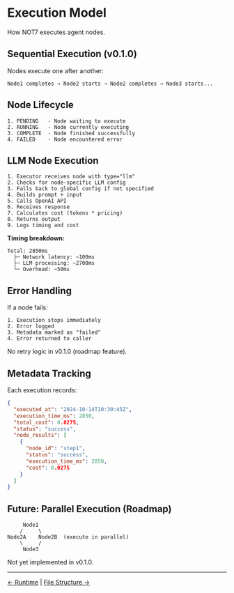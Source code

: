# Execution Model

How NOT7 executes agent nodes.

## Sequential Execution (v0.1.0)

Nodes execute one after another:

```
Node1 completes → Node2 starts → Node2 completes → Node3 starts...
```

## Node Lifecycle

```
1. PENDING   - Node waiting to execute
2. RUNNING   - Node currently executing
3. COMPLETE  - Node finished successfully
4. FAILED    - Node encountered error
```

## LLM Node Execution

```
1. Executor receives node with type="llm"
2. Checks for node-specific LLM config
3. Falls back to global config if not specified
4. Builds prompt + input
5. Calls OpenAI API
6. Receives response
7. Calculates cost (tokens * pricing)
8. Returns output
9. Logs timing and cost
```

**Timing breakdown:**
```
Total: 2850ms
  ├─ Network latency: ~100ms
  ├─ LLM processing: ~2700ms
  └─ Overhead: ~50ms
```

## Error Handling

If a node fails:
```
1. Execution stops immediately
2. Error logged
3. Metadata marked as "failed"
4. Error returned to caller
```

No retry logic in v0.1.0 (roadmap feature).

## Metadata Tracking

Each execution records:

```json
{
  "executed_at": "2024-10-14T10:30:45Z",
  "execution_time_ms": 2850,
  "total_cost": 0.0275,
  "status": "success",
  "node_results": [
    {
      "node_id": "step1",
      "status": "success",
      "execution_time_ms": 2850,
      "cost": 0.0275
    }
  ]
}
```

## Future: Parallel Execution (Roadmap)

```
     Node1
    /     \
Node2A    Node2B  (execute in parallel)
    \     /
     Node3
```

Not yet implemented in v0.1.0.

---

[← Runtime](runtime.md) | [File Structure →](file-structure.md)

